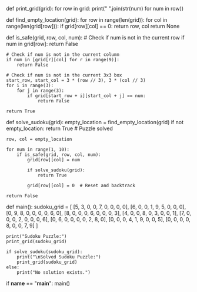 def print_grid(grid):
    for row in grid:
        print(" ".join(str(num) for num in row))

def find_empty_location(grid):
    for row in range(len(grid)):
        for col in range(len(grid[row])):
            if grid[row][col] == 0:
                return row, col
    return None

def is_safe(grid, row, col, num):
    # Check if num is not in the current row
    if num in grid[row]:
        return False
    
    # Check if num is not in the current column
    if num in [grid[r][col] for r in range(9)]:
        return False
    
    # Check if num is not in the current 3x3 box
    start_row, start_col = 3 * (row // 3), 3 * (col // 3)
    for i in range(3):
        for j in range(3):
            if grid[start_row + i][start_col + j] == num:
                return False

    return True

def solve_sudoku(grid):
    empty_location = find_empty_location(grid)
    if not empty_location:
        return True  # Puzzle solved

    row, col = empty_location

    for num in range(1, 10):
        if is_safe(grid, row, col, num):
            grid[row][col] = num

            if solve_sudoku(grid):
                return True

            grid[row][col] = 0  # Reset and backtrack

    return False

def main():
    sudoku_grid = [
        [5, 3, 0, 0, 7, 0, 0, 0, 0],
        [6, 0, 0, 1, 9, 5, 0, 0, 0],
        [0, 9, 8, 0, 0, 0, 0, 6, 0],
        [8, 0, 0, 0, 6, 0, 0, 0, 3],
        [4, 0, 0, 8, 0, 3, 0, 0, 1],
        [7, 0, 0, 0, 2, 0, 0, 0, 6],
        [0, 6, 0, 0, 0, 0, 2, 8, 0],
        [0, 0, 0, 4, 1, 9, 0, 0, 5],
        [0, 0, 0, 0, 8, 0, 0, 7, 9]
    ]

    print("Sudoku Puzzle:")
    print_grid(sudoku_grid)

    if solve_sudoku(sudoku_grid):
        print("\nSolved Sudoku Puzzle:")
        print_grid(sudoku_grid)
    else:
        print("No solution exists.")

if __name__ == "__main__":
    main()
